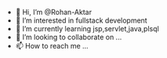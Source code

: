 - 👋 Hi, I’m @Rohan-Aktar
- 👀 I’m interested in fullstack development
- 🌱 I’m currently learning jsp,servlet,java,plsql
- 💞️ I’m looking to collaborate on ...
- 📫 How to reach me ...

<!---
Rohan-Aktar/Rohan-Aktar is a ✨ special ✨ repository because its `README.md` (this file) appears on your GitHub profile.
You can click the Preview link to take a look at your changes.
--->
